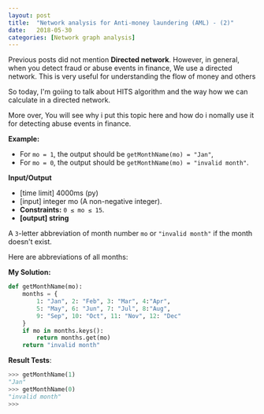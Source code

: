 ```yaml
---
layout: post
title:  "Network analysis for Anti-money laundering (AML) - (2)"
date:   2018-05-30
categories: [Network graph analysis]
---
```




Previous posts did not mention **Directed network**. However, in general, when you detect fraud or abuse events in finance, We use a directed network. This is very useful for understanding the flow of money and others

So today, I'm goiing to talk about HITS algorithm and the way how we can calculate in a directed network.

More over, You will see why i put this topic here and how do i nomally use it for detecting abuse events in finance.

**Example:**

* For `mo = 1`, the output should be `getMonthName(mo) = "Jan"`,
* For `mo = 0`, the output should be `getMonthName(mo) = "invalid month"`.

**Input/Output**

* [time limit] 4000ms (py)
* [input] integer mo (A non-negative integer).
* **Constraints:** `0 ≤ mo ≤ 15`.
* **[output] string**

A `3`-letter abbreviation of month number `mo` or `"invalid month"` if the month doesn't exist.

Here are abbreviations of all months:

**My Solution:**

```python
def getMonthName(mo):
    months = {
        1: "Jan", 2: "Feb", 3: "Mar", 4:"Apr", 
        5: "May", 6: "Jun", 7: "Jul", 8:"Aug", 
        9: "Sep", 10: "Oct", 11: "Nov", 12: "Dec"
    }
    if mo in months.keys():
        return months.get(mo)
    return "invalid month"
```

**Result Tests**:

```python
>>> getMonthName(1)
"Jan"
>>> getMonthName(0)
"invalid month"
>>>
```
